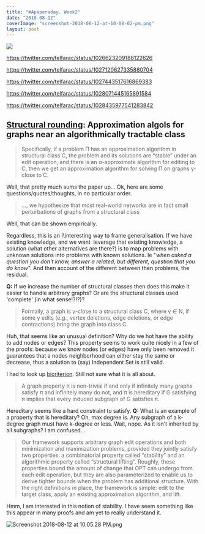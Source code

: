 ```yaml
---
title: "#Apaperaday. Week2"
date: "2018-08-12"
coverImage: "screenshot-2018-08-12-at-10-08-02-pm.png"
layout: post
---
```


![]({{site.baseurl}}/images/{{page.coverImage}})

https://twitter.com/telfarac/status/1026623209188122626

https://twitter.com/telfarac/status/1027120627335880704

https://twitter.com/telfarac/status/1027443517616869383

https://twitter.com/telfarac/status/1028071445165891584

https://twitter.com/telfarac/status/1028435977541283842

## [Structural rounding](https://arxiv.org/abs/1806.02771): Approximation algols for graphs near an algorithmically tractable class

> Specifically, if a problem Π has an approximation algorithm in structural class C, the problem and its solutions are “stable” under an edit operation, and there is an α-approximate algorithm for editing to C, then we get an approximation algorithm for solving Π on graphs γ-close to C.

Well, that pretty much sums the paper up... Ok, here are some questions/quotes/thoughts, in no particular order.

> ..., we hypothesize that most real-world networks are in fact small perturbations of graphs from a structural class

Well, that can be shown empirically.

Regardless, this is an I\\interesting way to frame generalisation. If we have existing knowledge, and we want  leverage that existing knowledge, a solution (what other alternatives are there?) is to map problems with unknown solutions into problems with known solutions. Ie "_when asked a question you don't know, answer a related, but different, question that you do know_". And then account of the different between then problems, the residual.

**Q:** If we increase the number of structural classes then does this make it easier to handle arbitrary graphs? Or are the structural classes used 'complete' (in what sense!?!?)?

> Formally, a graph is γ-close to a structural class C, where γ ∈ N, if some γ edits (e.g., vertex deletions, edge deletions, or edge contractions) bring the graph into class C.

Huh, that seems like an unusual definition? Why do we hot have the ability to add nodes or edges? This property seems to work quite nicely in a few of the proofs: because we know nodes (or edges) have only been removed it guarantees that a nodes neighborhood can either stay the same or decrease, thus a solution to (say) Independent Set is still valid.

I had to look up [bicriterion](https://cs.stackexchange.com/questions/26028/what-is-a-bicriteria-approximation-algorithm). Still not sure what it is all about.

> A graph property π is non-trivial if and only if infinitely many graphs satisfy π and infinitely many do not, and π is hereditary if G satisfying π implies that every induced subgraph of G satisfies π.

Hereditary seems like a hard constraint to satisfy. **Q:** What is an example of a property that is hereditary? Oh, max degree is. Any subgraph of a k-degree graph must have k-degree or less. Wait, nope. As it isn't inherited by all subgraphs? I am confused...

> Our framework supports arbitrary graph edit operations and both minimization and maximization problems, provided they jointly satisfy two properties: a combinatorial property called “stability” and an algorithmic property called “structural lifting”. Roughly, these properties bound the amount of change that OPT can undergo from each edit operation, but they are also parameterized to enable us to derive tighter bounds when the problem has additional structure. With the right definitions in place, the framework is simple: edit to the target class, apply an existing approximation algorithm, and lift.

Hmm, I am interested in this notion of stability. I have seem something like this appear in many proofs and am yet to really understand it.

![Screenshot 2018-08-12 at 10.05.28 PM.png]({{site.baseurl}}/images/screenshot-2018-08-12-at-10-05-28-pm.png)
